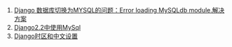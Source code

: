 1. [Django 数据库切换为MYSQL的问题：Error loading MySQLdb module.解决方案](https://blog.csdn.net/sars231/article/details/78999084)
2. [Django2.2中使用MySql](https://www.jianshu.com/p/4028aebfaa0e)
3. [Django时区和中文设置](https://www.cnblogs.com/jia-zhuang/p/django-language-and-locale.html)
